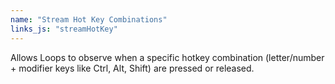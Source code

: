 ```yaml
---
name: "Stream Hot Key Combinations"
links_js: "streamHotKey"
---
```

Allows Loops to observe when a specific hotkey combination (letter/number + modifier keys like Ctrl, Alt, Shift) are pressed or released.
